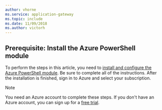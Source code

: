 ```yaml
---
author: vhorne
ms.service: application-gateway
ms.topic: include
ms.date: 11/09/2018	
ms.author: victorh
---
```

## Prerequisite: Install the Azure PowerShell module

To perform the steps in this article, you need to [install and configure the Azure PowerShell module](/powershell/azureps-cmdlets-docs). Be sure to complete all of the instructions. After the installation is finished, sign in to Azure and select your subscription.

> [!NOTE]
> You need an Azure account to complete these steps. If you don't have an Azure account, you can sign up for a [free trial](../articles/active-directory/fundamentals/sign-up-organization.md).
